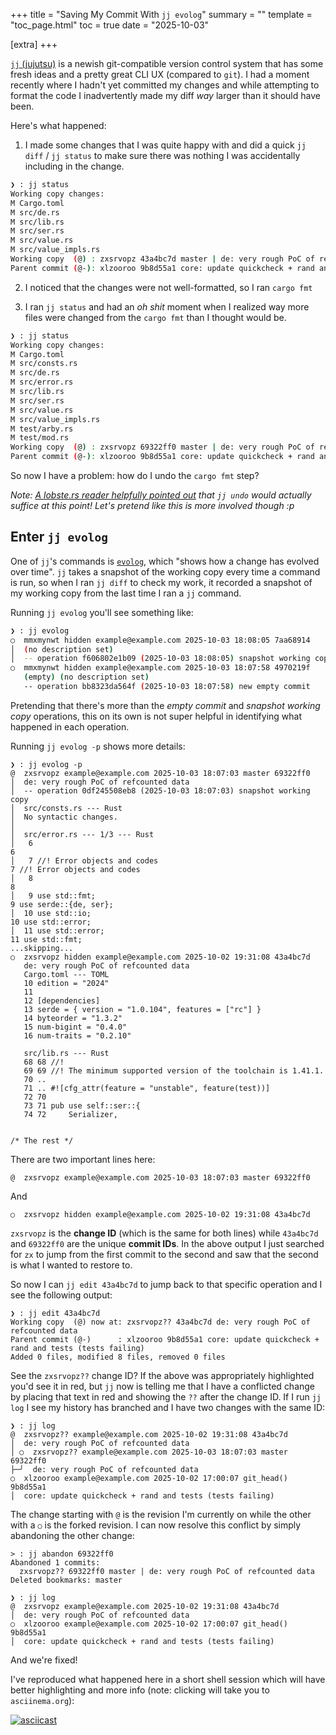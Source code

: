 +++
title = "Saving My Commit With `jj evolog`"
summary = ""
template = "toc_page.html"
toc = true
date = "2025-10-03"

[extra]
+++

[`jj` (jujutsu)](https://github.com/jj-vcs/jj) is a newish git-compatible version control system that has some fresh ideas and a pretty great CLI UX (compared to `git`). I had a moment recently where I hadn't yet committed my changes and while attempting to format the code I inadvertently made my diff _way_ larger than it should have been.

Here's what happened:

1. I made some changes that I was quite happy with and did a quick `jj diff` / `jj status` to make sure there was nothing I was accidentally including in the change.

```sh
❯ : jj status
Working copy changes:
M Cargo.toml
M src/de.rs
M src/lib.rs
M src/ser.rs
M src/value.rs
M src/value_impls.rs
Working copy  (@) : zxsrvopz 43a4bc7d master | de: very rough PoC of refcounted data
Parent commit (@-): xlzooroo 9b8d55a1 core: update quickcheck + rand and tests (tests failing)
```


2. I noticed that the changes were not well-formatted, so I ran `cargo fmt`


3. I ran `jj status` and had an _oh shit_ moment when I realized way more files were changed from the `cargo fmt` than I thought would be.

```sh
❯ : jj status
Working copy changes:
M Cargo.toml
M src/consts.rs
M src/de.rs
M src/error.rs
M src/lib.rs
M src/ser.rs
M src/value.rs
M src/value_impls.rs
M test/arby.rs
M test/mod.rs
Working copy  (@) : zxsrvopz 69322ff0 master | de: very rough PoC of refcounted data
Parent commit (@-): xlzooroo 9b8d55a1 core: update quickcheck + rand and tests (tests failing)
```

So now I have a problem: how do I undo the `cargo fmt` step?

_Note: [A lobste.rs reader helpfully pointed out](https://lobste.rs/s/xmlpu8/saving_my_commit_with_jj_evolog#c_a6bdjg) that `jj undo` would actually suffice at this point! Let's pretend like this is more involved though :p_

## Enter `jj evolog`

One of `jj`'s commands is [`evolog`](https://jj-vcs.github.io/jj/latest/cli-reference/#jj-evolog), which "shows how a change has evolved over time". `jj` takes a snapshot of the working copy every time a command is run, so when I ran `jj diff` to check my work, it recorded a snapshot of my working copy from the last time I ran a `jj` command.

Running `jj evolog` you'll see something like:

```sh
❯ : jj evolog
○  mmxmynwt hidden example@example.com 2025-10-03 18:08:05 7aa68914
│  (no description set)
│  -- operation f606802e1b09 (2025-10-03 18:08:05) snapshot working copy
○  mmxmynwt hidden example@example.com 2025-10-03 18:07:58 4970219f
   (empty) (no description set)
   -- operation bb8323da564f (2025-10-03 18:07:58) new empty commit
```

Pretending that there's more than the _empty commit_ and _snapshot working copy_ operations, this on its own is not super helpful in identifying what happened in each operation.

Running `jj evolog -p` shows more details:

```
❯ : jj evolog -p
@  zxsrvopz example@example.com 2025-10-03 18:07:03 master 69322ff0
│  de: very rough PoC of refcounted data
│  -- operation 0df245508eb8 (2025-10-03 18:07:03) snapshot working copy
│  src/consts.rs --- Rust
│  No syntactic changes.
│
│  src/error.rs --- 1/3 --- Rust
│   6                                                                     6
│   7 //! Error objects and codes                                         7 //! Error objects and codes
│   8                                                                     8
│   9 use std::fmt;                                                       9 use serde::{de, ser};
│  10 use std::io;                                                       10 use std::error;
│  11 use std::error;                                                    11 use std::fmt;
...skipping...
○  zxsrvopz hidden example@example.com 2025-10-02 19:31:08 43a4bc7d
   de: very rough PoC of refcounted data
   Cargo.toml --- TOML
   10 edition = "2024"
   11
   12 [dependencies]
   13 serde = { version = "1.0.104", features = ["rc"] }
   14 byteorder = "1.3.2"
   15 num-bigint = "0.4.0"
   16 num-traits = "0.2.10"

   src/lib.rs --- Rust
   68 68 //!
   69 69 //! The minimum supported version of the toolchain is 1.41.1.
   70 ..
   71 .. #![cfg_attr(feature = "unstable", feature(test))]
   72 70
   73 71 pub use self::ser::{
   74 72     Serializer,


/* The rest */
```

There are two important lines here:

```
@  zxsrvopz example@example.com 2025-10-03 18:07:03 master 69322ff0
```

And

```
○  zxsrvopz hidden example@example.com 2025-10-02 19:31:08 43a4bc7d
```

`zxsrvopz` is the **change ID** (which is the same for both lines) while `43a4bc7d` and `69322ff0` are the unique **commit IDs**. In the above output I just searched for `zx` to jump from the first commit to the second and saw that the second is what I wanted to restore to.

So now I can `jj edit 43a4bc7d` to jump back to that specific operation and I see the following output:

```
❯ : jj edit 43a4bc7d
Working copy  (@) now at: zxsrvopz?? 43a4bc7d de: very rough PoC of refcounted data
Parent commit (@-)      : xlzooroo 9b8d55a1 core: update quickcheck + rand and tests (tests failing)
Added 0 files, modified 8 files, removed 0 files
```

See the `zxsrvopz??` change ID? If the above was appropriately highlighted you'd see it in red, but `jj` now is telling me that I have a conflicted change by placing that text in red and showing the `??` after the change ID. If I run `jj log` I see my history has branched and I have two changes with the same ID:

```
❯ : jj log
@  zxsrvopz?? example@example.com 2025-10-02 19:31:08 43a4bc7d
│  de: very rough PoC of refcounted data
│ ○  zxsrvopz?? example@example.com 2025-10-03 18:07:03 master 69322ff0
├─╯  de: very rough PoC of refcounted data
○  xlzooroo example@example.com 2025-10-02 17:00:07 git_head() 9b8d55a1
│  core: update quickcheck + rand and tests (tests failing)
```

The change starting with `@` is the revision I'm currently on while the other with a `○` is the forked revision. I can now resolve this conflict by simply abandoning the other change:

```
> : jj abandon 69322ff0
Abandoned 1 commits:
  zxsrvopz?? 69322ff0 master | de: very rough PoC of refcounted data
Deleted bookmarks: master

❯ : jj log
@  zxsrvopz example@example.com 2025-10-02 19:31:08 43a4bc7d
│  de: very rough PoC of refcounted data
○  xlzooroo example@example.com 2025-10-02 17:00:07 git_head() 9b8d55a1
│  core: update quickcheck + rand and tests (tests failing)
```

And we're fixed!

I've reproduced what happened here in a short shell session which will have better highlighting and more info (note: clicking will take you to `asciinema.org`):

[![asciicast](https://asciinema.org/a/bqfYzlHbdAJegjV4xZ7cQqZgj.svg)](https://asciinema.org/a/bqfYzlHbdAJegjV4xZ7cQqZgj)
